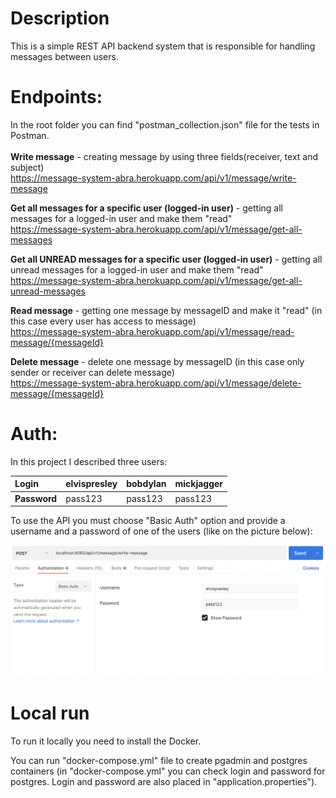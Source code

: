 # Description
This is a simple REST API backend system that is responsible for handling messages between users.

# Endpoints:
In the root folder you can find "postman_collection.json" file for the tests in Postman.<br><br>
**Write message** - creating message by using three fields(receiver, text and subject)<br>https://message-system-abra.herokuapp.com/api/v1/message/write-message

**Get all messages for a specific user (logged-in user)** - getting all messages for a logged-in user and make them "read"<br>https://message-system-abra.herokuapp.com/api/v1/message/get-all-messages

**Get all UNREAD messages for a specific user (logged-in user)** - getting all unread messages for a logged-in user and make them "read"<br>https://message-system-abra.herokuapp.com/api/v1/message/get-all-unread-messages

**Read message** - getting one message by messageID and make it "read" (in this case every user has access to message) <br>https://message-system-abra.herokuapp.com/api/v1/message/read-message/{messageId}

**Delete message** - delete one message by messageID (in this case only sender or receiver can delete message) <br>https://message-system-abra.herokuapp.com/api/v1/message/delete-message/{messageId}

# Auth:
In this project I described three users:

| **Login**    | elvispresley | bobdylan | mickjagger |
|:-------------|--------------|----------|------------|
| **Password** | pass123      | pass123  | pass123    |


To use the API you must choose "Basic Auth" option and provide a username and a password of one of the users (like on the picture below):

![Alt text](./screen.png?raw=true "Auth")

# Local run
To run it locally you need to install the Docker.

You can run "docker-compose.yml" file to create pgadmin and postgres containers (in "docker-compose.yml" you can check login and password for postgres. Login and password are also placed in "application.properties").
